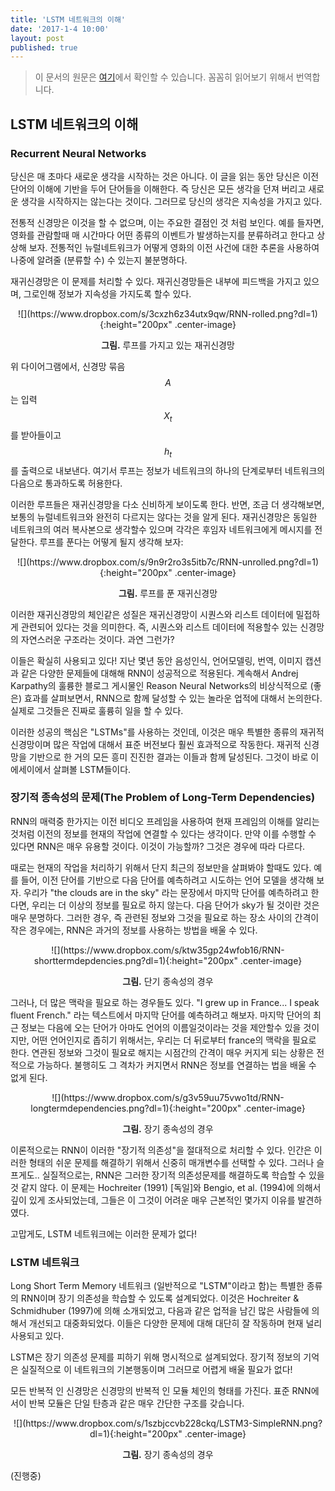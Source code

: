 ```yaml
---
title: 'LSTM 네트워크의 이해'
date: '2017-1-4 10:00'
layout: post
published: true
---
```


> 이 문서의 원문은 [여기](http://colah.github.io/posts/2015-08-Understanding-LSTMs/)에서 확인할 수 있습니다. 꼼꼼히 읽어보기 위해서 번역합니다.

## LSTM 네트워크의 이해

### Recurrent Neural Networks

당신은 매 초마다 새로운 생각을 시작하는 것은 아니다. 이 글을 읽는 동안 당신은 이전 단어의 이해에 기반을 두어 단어들을 이해한다. 즉 당신은 모든 생각을 던져 버리고 새로운 생각을 시작하지는 않는다는 것이다. 그러므로 당신의 생각은 지속성을 가지고 있다. 

전통적 신경망은 이것을 할 수 없으며, 이는 주요한 결점인 것 처럼 보인다. 예를 들자면, 영화를 관람할때 매 시간마다 어떤 종류의 이벤트가 발생하는지를 분류하려고 한다고 상상해 보자. 전통적인 뉴럴네트워크가 어떻게 영화의 이전 사건에 대한 추론을 사용하여 나중에 알려줄 (분류할 수) 수 있는지 불분명하다.

재귀신경망은 이 문제를 처리할 수 있다. 재귀신경망들은 내부에 피드백을 가지고 있으며, 그로인해 정보가 지속성을 가지도록 할수 있다.

<div style="text-align:center" markdown="1">
![](https://www.dropbox.com/s/3cxzh6z34utx9qw/RNN-rolled.png?dl=1){:height="200px" .center-image}

**그림.** 루프를 가지고 있는 재귀신경망
</div>

위 다이어그램에서, 신경망 묶음 $$A$$는 입력 $$X_t$$를 받아들이고 $$h_t$$를 출력으로 내보낸다. 여기서 루프는 정보가 네트워크의 하나의 단계로부터 네트워크의 다음으로 통과하도록 허용한다.

이러한 루프들은 재귀신경망을 다소 신비하게 보이도록 한다. 반면, 조금 더 생각해보면, 보통의 뉴럴네트워크와 완전히 다르지는 않다는 것을 알게 된다. 재귀신경망은 동일한 네트워크의 여러 복사본으로 생각할수 있으며 각각은 후임자 네트워크에게 메시지를 전달한다. 루프를 푼다는 어떻게 될지 생각해 보자: 

<div style="text-align:center" markdown="1">
![](https://www.dropbox.com/s/9n9r2ro3s5itb7c/RNN-unrolled.png?dl=1){:height="200px" .center-image}

**그림.** 루프를 푼 재귀신경망
</div>

이러한 재귀신경망의 체인같은 성질은 재귀신경망이 시퀀스와 리스트 데이터에 밀접하게 관련되어 있다는 것을 의미한다. 즉, 시퀀스와 리스트 데이터에 적용할수 있는 신경망의 자연스러운 구조라는 것이다. 과연 그런가? 

이들은 확실히 사용되고 있다! 지난 몇년 동안 음성인식, 언어모델링, 번역, 이미지 캡션과 같은 다양한 문제들에 대해해 RNN이 성공적으로 적용된다. 계속해서 Andrej Karpathy의 훌륭한 블로그 게시물인 Reason Neural Networks의 비상식적으로 (좋은) 효과를 살펴보면서, RNN으로 함께 달성할 수 있는 놀라운 업적에 대해서 논의한다. 실제로 그것들은 진짜로 훌륭히 일을 할 수 있다. 

이러한 성공의 핵심은 "LSTMs"를 사용하는 것인데, 이것은 매우 특별한 종류의 재귀적 신경망이며 많은 작업에 대해서 표준 버전보다 훨씬 효과적으로 작동한다. 재귀적 신경망을 기반으로 한 거의 모든 흥미 진진한 결과는 이들과 함께 달성된다. 그것이 바로 이 에세이에서 살펴볼 LSTM들이다.

### 장기적 종속성의 문제(The Problem of Long-Term Dependencies)
RNN의 매력중 한가지는 이전 비디오 프레임을 사용하여 현재 프레임의 이해를 알리는 것처럼 이전의 정보를 현재의 작업에 연결할 수 있다는 생각이다. 만약 이를 수행할 수 있다면 RNN은 매우 유용할 것이다. 이것이 가능할까? 그것은 경우에 따라 다르다.

때로는 현재의 작업을 처리하기 위해서 단지 최근의 정보만을 살펴봐야 할때도 있다. 예를 들어, 이전 단어를 기반으로 다음 단어를 예측하려고 시도하는 언어 모델을 생각해 보자. 우리가 "the clouds are in the sky" 라는 문장에서 마지막 단어를 예측하려고 한다면, 우리는 더 이상의 정보를 필요로 하지 않는다. 다음 단어가 sky가 될 것이란 것은 매우 분명하다. 그러한 경우, 즉 관련된 정보와 그것을 필요로 하는 장소 사이의 간격이 작은 경우에는, RNN은 과거의 정보를 사용하는 방법을 배울 수 있다.

<div style="text-align:center" markdown="1">
![](https://www.dropbox.com/s/ktw35gp24wfob16/RNN-shorttermdepdencies.png?dl=1){:height="200px" .center-image}

**그림.** 단기 종속성의 경우
</div>

그러나, 더 많은 맥락을 필요로 하는 경우들도 있다. "I grew up in France... I speak fluent French." 라는 텍스트에서 마지막 단어를 예측하려고 해보자. 마지막 단어의 최근 정보는 다음에 오는 단어가 아마도 언어의 이름일것이라는 것을 제안할수 있을 것이지만, 어떤 언어인지로 좁히기 위해서는, 우리는 더 뒤로부터 france의 맥락을 필요로 한다. 연관된 정보와 그것이 필요로 해지는 시점간의 간격이 매우 커지게 되는 상황은 전적으로 가능하다. 불행히도 그 격차가 커지면서 RNN은 정보를 연결하는 법을 배울 수 없게 된다.

<div style="text-align:center" markdown="1">
![](https://www.dropbox.com/s/g3v59uu75vwo1td/RNN-longtermdependencies.png?dl=1){:height="200px" .center-image}

**그림.** 장기 종속성의 경우
</div>

이론적으로는 RNN이 이러한 "장기적 의존성"을 절대적으로 처리할 수 있다. 인간은 이러한 형태의 쉬운 문제를 해결하기 위해서 신중히 매개변수를 선택할 수 있다. 그러나 슬프게도.. 실질적으로는, RNN은 그러한 장기적 의존성문제를 해결하도록 학습할 수 있을 것 같지 않다. 이 문제는 Hochreiter (1991) [독일]와 Bengio, et al. (1994)에 의해서 깊이 있게 조사되었는데, 그들은 이 그것이 어려운 매우 근본적인 몇가지 이유를 발견하였다.

고맙게도, LSTM 네트워크에는 이러한 문제가 없다!

### LSTM 네트워크 
Long Short Term Memory 네트워크 (일반적으로 "LSTM"이라고 함)는 특별한 종류의 RNN이며 장기 의존성을 학습할 수 있도록 설계되었다. 이것은 Hochreiter & Schmidhuber (1997)에 의해 소개되었고, 다음과 같은 업적을 남긴 많은 사람들에 의해서 개선되고 대중화되었다. 이들은 다양한 문제에 대해 대단히 잘 작동하며 현재 널리 사용되고 있다. 

LSTM은 장기 의존성 문제를 피하기 위해 명시적으로 설계되었다. 장기적 정보의 기억은 실질적으로 이 네트워크의 기본행동이며 그러므로 어렵게 배울 필요가 없다!

모든 반복적 인 신경망은 신경망의 반복적 인 모듈 체인의 형태를 가진다. 표준 RNN에서이 반복 모듈은 단일 탄층과 같은 매우 간단한 구조를 갖습니다.

<div style="text-align:center" markdown="1">
![](https://www.dropbox.com/s/1szbjccvb228ckq/LSTM3-SimpleRNN.png?dl=1){:height="200px" .center-image}

**그림.** 장기 종속성의 경우
</div>


(진행중)


